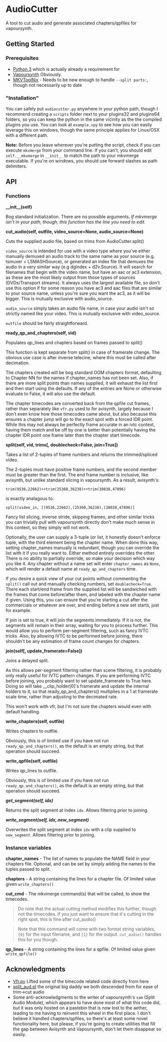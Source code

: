 # AudioCutter

A tool to cut audio and generate associated chapters/qpfiles for vapoursynth.

## Getting Started

### Prerequisites
- [Python 3](http://python.org) which is actually already a requirement for
- [Vapoursynth](http://vapoursynth.com) Obviously.
- [MKVToolNix](https://mkvtoolnix.download) - Needs to be new enough to handle `--split parts:`, though not necessarily up to date

### "Installation"

You can safely put `audiocutter.py` anywhere in your python path, though I recommend creating a `scripts` folder next
to your plugins32 and plugins64 folders, so you can keep the python in the same vicinity as the the compiled plugins
you use. You can look at `example.vpy` to see how you can easily leverage this on windows, though the same principle
applies for Linux/OSX with a different path.

**Note:** Before you leave wherever you're putting the script, check if you can execute `mkvmerge` from your command
line. If you can't, you should edit `self.__mkvmerge` in `__init__` to match the path to your mkvmerge executable. If
you're on windows, you should use forward slashes as path delimiters.

## API

### Functions
**\_\_init\_\_(self)**

Bog standard initialization. There are no possible arguments. _If mkvmerge isn't in your path, though, this function has the line you need to edit._

**cut\_audio(self, outfile, video\_source=None, audio\_source=None)**

Cuts the supplied audio file, based on trims from AudioCutter.split()

`video_source` is intended for use with a video type where you've either manually
demuxed an audio track to the same name as your source (e.g. tsmuxer + LSMASHSource),
or generated an index file that demuxes the audio in a very similar way 
(e.g dgindex + d2v.Source). It will search for filenames that begin with the video name,
but have an aac or ac3 extension, as these are the most likely output from those types
of sources (DVDs/Transport streams). It always uses the largest available file, so don't
use this option if for some reason you have ac3 and aac files that are similar to your
source name, unless you're sure you want the ac3, as it will be bigger. This is mutually
exclusive with audio_source.

`audio_source` simply takes an audio file name, in case your audio isn't so strictly named
like your video. This is mutually exclusive with video_source.

`outfile` should be fairly straightforward.

**ready\_qp\_and\_chapters(self, vid)**

Populates qp_lines and chapters based on frames passed to split()

This function is kept separate from split() in case of framerate change.
The obvious use case is after inverse telecine, where this must be called
after decimation. 

The chapters created will be bog standard OGM chapters format, defaulting to
Chapter NN for the names if chapter_names has not been set. Also, if there are
more split points than names supplied, it will exhaust the list first and then
start using the defaults. If any of the entries are None or otherwise evaluate
to False, it will also use the default.

The chapter timecodes are converted back from the qpfile cut frames, rather than
separately like `vfr.py` used to for avisynth, largely because I don't even know
how those timecodes came about, but also because this ensures a chapter jump will
go to the exact spot with a forced IDR point. While this may not always be perfectly
frame accurate in an ivtc context, having them match and be off by one is better than
potentially having the chapter IDR point one frame later than the chapter start 
timecode.

**split(self, vid, trims[, doublecheck=False, join=True])**

Takes a list of 2-tuples of frame numbers and returns the trimmed/spliced video.

The 2-tuples must have positive frame numbers, and the second member must be greater
than the first. The end frame number is inclusive, like avisynth, but unlike standard
slicing in vapoursynth. As a result, avisynth's:

    trim(9536,22662)++trim(25360,36238)++trim(38038,47896)

is exactly analagous to:

    split(video_in, [(9536,22662),(25360,36238),(38038,47896)]

Fancy list slicing, inverse stride, skipping frames, and other similar tricks you can
trivially pull with vapoursynth directly don't make much sense in this context, so they
simply will not work.

Optionally, the user can supply a 3-tuple (or list, it honestly doesn't enforce tuple,
with the third element being the chapter name. When done this way, setting chapter_names
manually is redundant, though you can override the list with it if you really want to.
Either method entirely overrides the other. There is no ability to partially override,
so make your decision which way you like it. Any chapter without a name set will enter
`chapter_names` as `None`, which will render a default name at `ready_qp_and_chapters` time.

If you desire a quick view of your cut points without commenting the `split()` call out and
manually checking numbers, set `doublecheck=True`. There each start/end frame from the supplied
list will be sandwiched with the frames that come before/after them, and labeled with the chapter
name if given. Using this, you can ensure that you're starting a cut after the commercials or
whatever are over, and ending before a new set starts, just for example.

If join is set to true, it will join the segments immediately. If it is not, the segments
will remain in their array, waiting for you to process further. This would allow you to perform
per-segment filtering, such as fancy IVTC tricks. Also, by allowing IVTC to be performed before
joining, there shouldn't be any estimation of frame count changes for chapters.

**join(self[, update_framerate=False])**

Joins a delayed split.

As this allows per-segment filtering rather than scene filtering, it is probably only
really useful for IVTC pattern changes. If you are performing IVTC before joining, you
probably want to set update_framerate to True here. Doing so will take __clip_holder[0]'s
framerate and update the internal holders to it, so that ready_qp_and_chapters() multiplies
in a 1 at framerate scale time, rather than adjusting to the decimated rate.

This won't work with vfr, but I'm not sure the chapters would even with default handling.

**write_chapters(self, outfile)**

Writes chapters to outfile.

Obviously, this is of limited use if you have not run `ready_qp_and_chapters()`,
as the default is an empty string, but that operation should succeed.

**write_qpfile(self, outfile)**

Writes qp_lines to outfile.

Obviously, this is of limited use if you have not run `ready_qp_and_chapters()`,
as the default is an empty string, but that operation should succeed.

***get_segment(self, idx)***

Returns the split segment at index `idx`. Allows filtering prior to joining.
    
***write_segment(self, idx, new_segment)***
        
Overwrites the split segment at index `idx` with a clip supplied to `new_segment`. Allows filtering prior to joining.

### Instance variables
**chapter\_names** - The list of names to populate the NAME field in your chapters file. Optional, and can be set
by simply adding the names to the tuples passed to split.

**chapters** - A string containing the lines for a chapter file. Of limited value given `write_chapters()`

**cut\_cmd** - The mkvmerge command(s) that will be called, to show the timecodes.

>Do note that the actual cutting method modifies this further, though not
>the timecodes. If you just want to ensure that it's cutting in the right
>spot, this is fine after cut_audio()

>Note that this command will come with two format string variables, 
>`{0}` for the input filename, and `{1}` for the output. `cut_audio()` handles
>this for you though.

**qp\_lines** - A string containing the lines for a qpfile. Of limited value given `write_qpfile()`

## Acknowledgments

- [Vfr.py](https://github.com/wiiaboo/vfr) Lifted some of the timecode related code directly from here
- [split_aud.pl](http://mod16.org/hurfdurf/?p=33) the original big daddy we both descended from for ease of trim->cut audio
- Some anti-acknowledgments to the writer of vapoursynth's `sam` (Split Audio Module), which appears to have done most of what this code did, but it was only hosted on a pastebin that is now lost to the aether, leading to me having to reinvent this wheel in the first place. I don't believe it handled chapters/qpfiles, so there's at least some novel functionality here, but please, if you're going to create utilities that fill the gap between Avisynth and Vapoursynth, don't let them disappear so easily.
